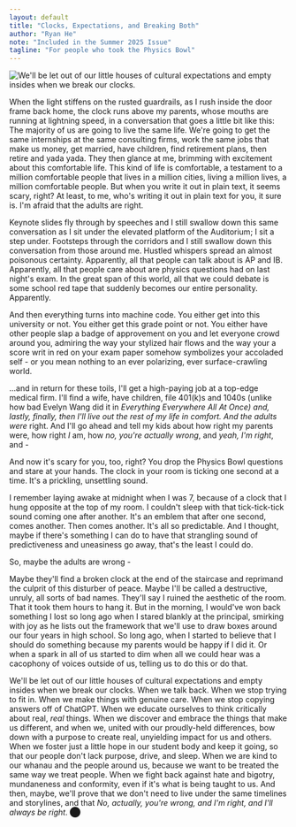 ```yaml
---
layout: default
title: "Clocks, Expectations, and Breaking Both"
author: "Ryan He"
note: "Included in the Summer 2025 Issue"
tagline: "For people who took the Physics Bowl"
---
```


![We'll be let out of our little houses of cultural expectations and empty insides when we break our clocks.](../../../../assets/images/breaking-both.png)


When the light stiffens on the rusted guardrails, as I rush inside the door frame back home, the clock runs above my parents, whose mouths are running at lightning speed, in a conversation that goes a little bit like this: The majority of us are going to live the same life. We're going to get the same internships at the same consulting firms, work the same jobs that make us money, get married, have children, find retirement plans, then retire and yada yada. They then glance at me, brimming with excitement about this comfortable life. This kind of life is comfortable, a testament to a million comfortable people that lives in a million cities, living a million lives, a million comfortable people. But when you write it out in plain text, it seems scary, right? At least, to me, who's writing it out in plain text for you, it sure is. I'm afraid that the adults are right.

Keynote slides fly through by speeches and I still swallow down this same conversation as I sit under the elevated platform of the Auditorium; I sit a step under. Footsteps through the corridors and I still swallow down this conversation from those around me. Hustled whispers spread an almost poisonous certainty. Apparently, all that people can talk about is AP and IB. Apparently, all that people care about are physics questions had on last night's exam. In the great span of this world, all that we could debate is some school red tape that suddenly becomes our entire personality. Apparently.

And then everything turns into machine code. You either get into this university or not. You either get this grade point or not. You either have other people slap a badge of approvement on you and let everyone crowd around you, admiring the way your stylized hair flows and the way your a score writ in red on your exam paper somehow symbolizes your accoladed self - or you mean nothing to an ever polarizing, ever surface-crawling world.

...and in return for these toils, I'll get a high-paying job at a top-edge medical firm. I'll find a wife, have children, file 401(k)s and 1040s (unlike how bad Evelyn Wang did it in *Everything Everywhere All At Once) and, lastly, finally, then I'll live out the rest of my life in comfort. And the adults were* right. And I'll go ahead and tell my kids about how right my parents were, how right *I* am, how *no, you're actually wrong*, and *yeah, I'm right*, and -

And now it's scary for you, too, right? You drop the Physics Bowl questions and stare at your hands. The clock in your room is ticking one second at a time. It's a prickling, unsettling sound. 

I remember laying awake at midnight when I was 7, because of a clock that I hung opposite at the top of my room. I couldn't sleep with that tick-tick-tick sound coming one after another. It's an emblem that after one second, comes another. Then comes another. It's all so predictable. And I thought, maybe if there's something I can do to have that strangling sound of predictiveness and uneasiness go away, that's the least I could do.

So, maybe the adults are wrong -

Maybe they'll find a broken clock at the end of the staircase and reprimand the culprit of this disturber of peace. Maybe I'll be called a destructive, unruly, all sorts of bad names. They'll say I ruined the aesthetic of the room. That it took them hours to hang it. But in the morning, I would've won back something I lost so long ago when I stared blankly at the principal, smirking with joy as he lists out the framework that we'll use to draw boxes around our four years in high school. So long ago, when I started to believe that I should do something because my parents would be happy if I did it. Or when a spark in all of us started to dim when all we could hear was a cacophony of voices outside of us, telling us to do this or do that. 

We'll be let out of our little houses of cultural expectations and empty insides when we break our clocks. When we talk back. When we stop trying to fit in. When we make things with genuine care. When we stop copying answers off of ChatGPT. When we educate ourselves to think critically about real, *real* things. When we discover and embrace the things that make us different, and when we, united with our proudly-held differences, bow down with a purpose to create real, unyielding impact for us and others. When we foster just a little hope in our student body and keep it going, so that our people don't lack purpose, drive, and sleep. When we are kind to our whanau and the people around us, because we want to be treated the same way we treat people. When we fight back against hate and bigotry, mundaneness and conformity, even if it's what is being taught to us. And then, maybe, we'll prove that we don't need to live under the same timelines and storylines, and that *No, actually, you're wrong, and I'm right, and I'll always be right*. ⬤